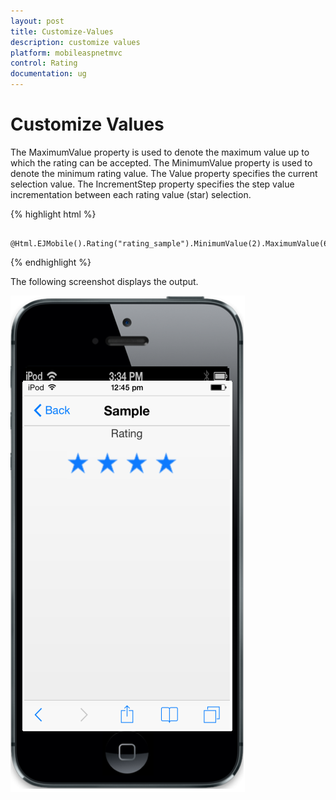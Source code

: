 ```yaml
---
layout: post
title: Customize-Values
description: customize values                           
platform: mobileaspnetmvc
control: Rating
documentation: ug
---
```


# Customize Values                           

The MaximumValue property is used to denote the maximum value up to which the rating can be accepted. The MinimumValue property is used to denote the minimum rating value. The Value property specifies the current selection value. The IncrementStep property specifies the step value incrementation between each rating value (star) selection.

{% highlight html %}

        @Html.EJMobile().Rating("rating_sample").MinimumValue(2).MaximumValue(6).Value(4).IncrementStep(1)

{% endhighlight %}

The following screenshot displays the output.

![](Customize-Values_images/Customize-Values_img1.png)



